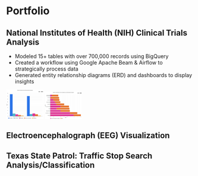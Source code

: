 # Portfolio 

## National Institutes of Health (NIH) Clinical Trials Analysis
- Modeled 15+ tables with over 700,000 records using BigQuery
- Created a workflow using Google Apache Beam & Airflow to strategically process data 
- Generated entity relationship diagrams (ERD) and dashboards to display insights

<p float="left">
  <img src="https://github.com/abelasandovalg/clinical-trials/blob/main/images/overall_status.png" width="100" />
  <img src="https://github.com/abelasandovalg/clinical-trials/blob/main/images/conditions.png" width="100" /> 
</p>

## Electroencephalograph (EEG) Visualization

## Texas State Patrol: Traffic Stop Search Analysis/Classification
